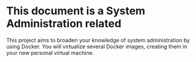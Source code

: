 # This document is a System Administration related 
This project aims to broaden your knowledge of system administration by using Docker.
You will virtualize several Docker images, creating them in your new personal virtual
machine.
